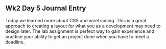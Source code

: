 ## Wk2 Day 5 Journal Entry

Today we learned more about CSS and wireframing. This is a great approach to creating a layout for what you as a development may need to design later. 
The lab assignment is perfect way to gain experience and practice your ability to get an project done when you have to meet a deadline. 
